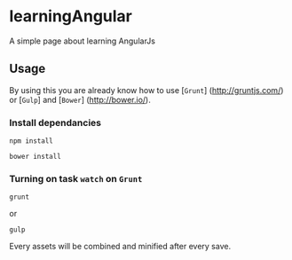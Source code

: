 # learningAngular
A simple page about learning AngularJs

## Usage

By using this you are already know how to use [`Grunt`] (http://gruntjs.com/) or [`Gulp`] and [`Bower`] (http://bower.io/).

### Install dependancies
```
npm install
```
```
bower install
```

### Turning on task `watch` on `Grunt`

```
grunt
```

or

```
gulp
```

Every assets will be combined and minified after every save.
